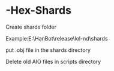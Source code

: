 # -Hex-Shards
Create shards folder

Example:E:\HanBot\release\lol-nd\shards

put .obj file in the shards directory

Delete old AIO files in scripts directory
